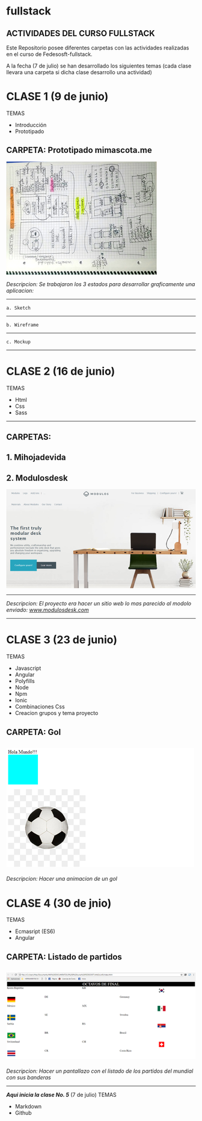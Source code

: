 # fullstack
## ACTIVIDADES DEL CURSO FULLSTACK

Este Repositorio posee diferentes carpetas con las actividades realizadas en el curso de Fedesosft-fullstack.

A la fecha (7 de julio) se han desarrollado los siguientes temas
(cada clase llevara una carpeta si dicha clase desarrollo una actividad)

# CLASE 1 (9 de junio)
TEMAS
* Introducción
* Prototipado

## **CARPETA: Prototipado mimascota.me**

![IMAGE](sketch.jpg "Sketch")

_Descripcion: Se trabajaron los 3 estados para desarrollar graficamente una aplicacion:_

---
    a. Sketch
---
    b. Wireframe 
---
    c. Mockup
---

# CLASE 2 (16 de junio)
TEMAS
* Html
* Css
* Sass

---
**CARPETAS:** 
---
**1. Mihojadevida**
---
## **2. Modulosdesk**

![IMAGE](modulosdesk.png "mi modulosdesk.com")

---
_Descripcion: El proyecto era hacer un sitio web lo mas parecido al modolo enviado: www.modulosdesk.com_

---
# CLASE 3 (23 de junio)

TEMAS
* Javascript
* Angular
* Polyfills
* Node
* Npm
* Ionic
* Combinaciones Css
* Creacion grupos y tema proyecto

## **CARPETA: Gol**

![IMAGE](gol.png "mi gol")
---
_Descripcion: Hacer una animacion de un gol_

# CLASE 4 (30 de jnio)

TEMAS
* Ecmasript (ES6)
* Angular

## **CARPETA: Listado de partidos**

![IMAGE](partidos.png "mi listado de partidos")
---
_Descripcion: Hacer un pantallazo con el listado de los partidos del mundial con sus banderas_

---
**_Aqui inicia la clase No. 5_** (7 de julio)
TEMAS
* Markdown
* Github
